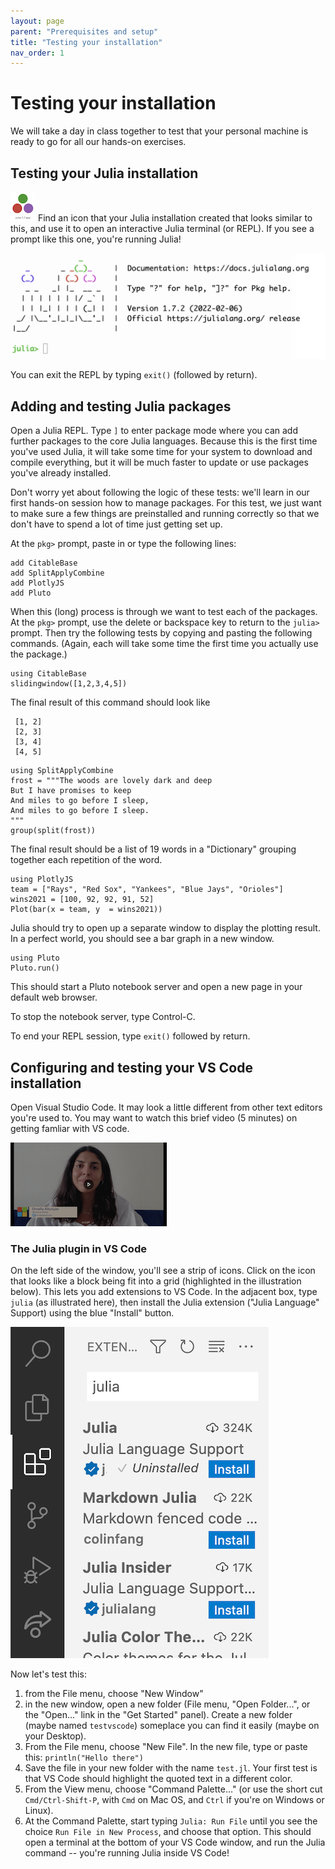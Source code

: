 ```yaml
---
layout: page
parent: "Prerequisites and setup"
title: "Testing your installation"
nav_order: 1
---
```


# Testing your installation

We will take a day in class together to test that your personal machine is ready to go for all our hands-on exercises.




## Testing your Julia installation

![](./julia-icon.png) Find an icon that your Julia installation created that looks similar to this, and use it to open an interactive Julia terminal (or REPL).  If you  see a prompt like this one, you're running Julia!


![REPL](./julia-REPL.png)

You can exit the REPL by typing `exit()` (followed by return).




## Adding and testing Julia packages



Open a Julia REPL.  Type `]` to enter package mode where you can add further packages to the core Julia languages. Because this is the first time you've used Julia, it will take some time for your system to download and compile everything, but it will be much faster to update or use packages you've already installed.

Don't worry yet about following the logic of these tests:  we'll learn in our first hands-on session how to manage packages.  For this test, we just want to make sure a few things are preinstalled and running correctly so that we don't have to spend a lot of time just getting set up.  

At the `pkg>` prompt, paste in or type the following lines:

```
add CitableBase
add SplitApplyCombine
add PlotlyJS
add Pluto
```

When this (long) process is through we want to test each of the packages.  At the `pkg>` prompt, use the delete or backspace key to return to the `julia>` prompt.  Then try the following tests by copying and pasting the following commands. (Again, each will take some time the first time you actually use the package.)


```
using CitableBase
slidingwindow([1,2,3,4,5])
```

The final result of this command should look like 

```
 [1, 2]
 [2, 3]
 [3, 4]
 [4, 5]
```

```
using SplitApplyCombine
frost = """The woods are lovely dark and deep
But I have promises to keep
And miles to go before I sleep,
And miles to go before I sleep.
"""
group(split(frost))
```

The final result should be a list of 19 words in a "Dictionary" grouping together each repetition of the word.


```
using PlotlyJS
team = ["Rays", "Red Sox", "Yankees", "Blue Jays", "Orioles"]
wins2021 = [100, 92, 92, 91, 52]
Plot(bar(x = team, y  = wins2021))
```

Julia should try to open up a separate window to display the plotting result. In a perfect world, you should see a bar graph in a new window.

```
using Pluto
Pluto.run()
```

This should start a Pluto notebook server and open a new page in your default web browser.

To stop the notebook server, type Control-C.

To end your REPL session, type `exit()` followed by return.



## Configuring and testing your VS Code installation

Open Visual Studio Code.  It may look a little different from other text editors you're used to. You may want to watch this brief video (5 minutes) on getting famliar with VS code.


[![](./vscode-intro.png)](https://code.visualstudio.com/docs/introvideos/basics)


### The Julia plugin in VS Code

On the left side of the window, you'll see a strip of icons. Click on the  icon that looks like a block being fit into a grid (highlighted in the illustration below). This lets you add extensions to VS Code.   In the adjacent box, type `julia` (as illustrated here), then install the Julia extension ("Julia Language" Support) using the blue "Install" button.

![](vscode-extensions.png)


Now let's test this:

1. from the File menu, choose "New Window"
2. in the new window, open a new folder (File menu, "Open Folder...", or the "Open..." link in the "Get Started" panel).  Create a new folder (maybe  named `testvscode`) someplace you can find it easily (maybe on your Desktop).
3. From the File menu, choose "New File".  In the new file, type or paste this:  `println("Hello there")`
4. Save the file in your new folder with the name `test.jl`.  Your first test is that VS Code should highlight the quoted text in a different color.
5. From the View menu, choose "Command Palette..." (or use the short cut `Cmd/Ctrl-Shift-P`, with `Cmd` on Mac OS, and `Ctrl` if you're on Windows or Linux).
6. At the Command Palette, start typing `Julia: Run File` until you see the choice `Run File in New Process`, and choose that option.  This should open a terminal at the bottom of your VS Code window, and run the Julia command -- you're running Julia inside VS Code!


